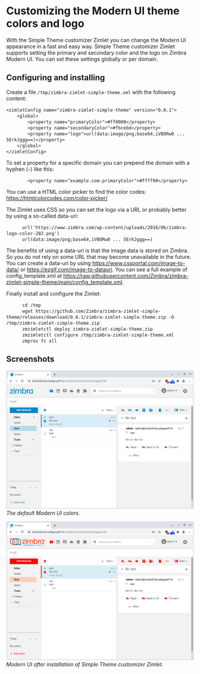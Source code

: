 # Customizing the Modern UI theme colors and logo

With the Simple Theme customizer Zimlet you can change the Modern UI appearance in a fast and easy way. Simple Theme customizer Zimlet supports setting the primary and secondary color and the logo on Zimbra Modern UI. You can set these settings globally or per domain.

## Configuring and installing

Create a file `/tmp/zimbra-zimlet-simple-theme.xml` with the following content:

````
<zimletConfig name="zimbra-zimlet-simple-theme" version="0.0.1">
    <global>
        <property name="primaryColor">#ff0000</property>
        <property name="secondaryColor">#fbcebd</property>
        <property name="logo">url(data:image/png;base64,iVBORw0 ... 5ErkJggg==)</property>
    </global>
</zimletConfig>
````

To set a property for a specific domain you can prepend the domain with a hyphen (-) like this:

````
        <property name="example.com-primaryColor">#ffff00</property>
````

You can use a HTML color picker to find the color codes: https://htmlcolorcodes.com/color-picker/

The Zimlet uses CSS so you can set the logo via a URL or probably better by using a so-called data-uri:

````
      url('https://www.zimbra.com/wp-content/uploads/2016/06/zimbra-logo-color-282.png')    
      url(data:image/png;base64,iVBORw0 ... 5ErkJggg==)
````

The benefits of using a data-uri is that the image data is stored on Zimbra. So you do not rely on some URL that may become unavailable in the future. You can create a data-uri by using https://www.cssportal.com/image-to-data/ or https://ezgif.com/image-to-datauri. You can see a full example of config_template.xml at https://raw.githubusercontent.com/Zimbra/zimbra-zimlet-simple-theme/main/config_template.xml.

Finally install and configure the Zimlet:

````
      cd /tmp
      wget https://github.com/Zimbra/zimbra-zimlet-simple-theme/releases/download/0.0.1/zimbra-zimlet-simple-theme.zip -O /tmp/zimbra-zimlet-simple-theme.zip
      zmzimletctl deploy zimbra-zimlet-simple-theme.zip
      zmzimletctl configure /tmp/zimbra-zimlet-simple-theme.xml
      zmprov fc all
````

## Screenshots

![](screenshots/custom-theme0.png)
*The default Modern UI colors.*

![](screenshots/custom-theme1.png)
*Modern UI after installation of Simple Theme customizer Zimlet.*
